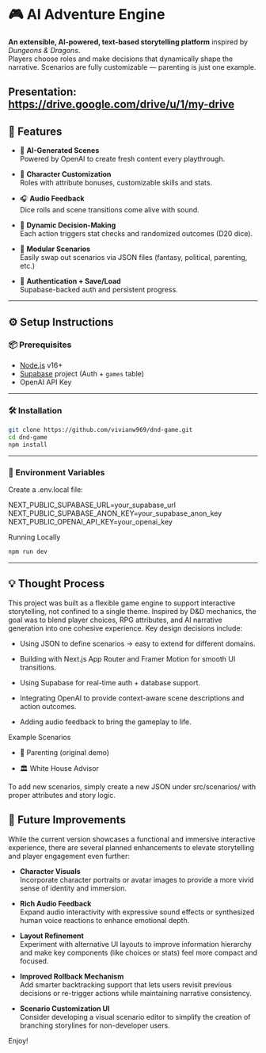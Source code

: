 # 🎮 AI Adventure Engine

**An extensible, AI-powered, text-based storytelling platform** inspired by *Dungeons & Dragons*.  
Players choose roles and make decisions that dynamically shape the narrative. Scenarios are fully customizable — parenting is just one example.


Presentation: https://drive.google.com/drive/u/1/my-drive
---

## 🌟 Features

- 🎲 **AI-Generated Scenes**  
  Powered by OpenAI to create fresh content every playthrough.
  
- 🧠 **Character Customization**  
  Roles with attribute bonuses, customizable skills and stats.

- 🎧 **Audio Feedback**  
  Dice rolls and scene transitions come alive with sound.

- 📜 **Dynamic Decision-Making**  
  Each action triggers stat checks and randomized outcomes (D20 dice).

- 🧩 **Modular Scenarios**  
  Easily swap out scenarios via JSON files (fantasy, political, parenting, etc.)

- 🔐 **Authentication + Save/Load**  
  Supabase-backed auth and persistent progress.

---

## ⚙️ Setup Instructions

### 📦 Prerequisites

- [Node.js](https://nodejs.org/) v16+
- [Supabase](https://supabase.com/) project (Auth + `games` table)
- OpenAI API Key

---

### 🛠 Installation

```bash
git clone https://github.com/vivianw969/dnd-game.git
cd dnd-game
npm install

```
---

### 🔐 Environment Variables
Create a .env.local file:

NEXT_PUBLIC_SUPABASE_URL=your_supabase_url
NEXT_PUBLIC_SUPABASE_ANON_KEY=your_supabase_anon_key
NEXT_PUBLIC_OPENAI_API_KEY=your_openai_key

Running Locally
```bash
npm run dev
```

---

## 💡 Thought Process

This project was built as a flexible game engine to support interactive storytelling, not confined to a single theme. Inspired by D&D mechanics, the goal was to blend player choices, RPG attributes, and AI narrative generation into one cohesive experience. Key design decisions include:

- Using JSON to define scenarios → easy to extend for different domains.

- Building with Next.js App Router and Framer Motion for smooth UI transitions.

- Using Supabase for real-time auth + database support.

- Integrating OpenAI to provide context-aware scene descriptions and action outcomes.

- Adding audio feedback to bring the gameplay to life.

Example Scenarios
- 🧒 Parenting (original demo)

- 🏛️ White House Advisor


To add new scenarios, simply create a new JSON under src/scenarios/ with proper attributes and story logic.


## 🚀 Future Improvements

While the current version showcases a functional and immersive interactive experience, there are several planned enhancements to elevate storytelling and player engagement even further:

- **Character Visuals**  
  Incorporate character portraits or avatar images to provide a more vivid sense of identity and immersion.

- **Rich Audio Feedback**  
  Expand audio interactivity with expressive sound effects or synthesized human voice reactions to enhance emotional depth.

- **Layout Refinement**  
  Experiment with alternative UI layouts to improve information hierarchy and make key components (like choices or stats) feel more compact and focused.

- **Improved Rollback Mechanism**  
  Add smarter backtracking support that lets users revisit previous decisions or re-trigger actions while maintaining narrative consistency.

- **Scenario Customization UI**  
  Consider developing a visual scenario editor to simplify the creation of branching storylines for non-developer users.

Enjoy!
